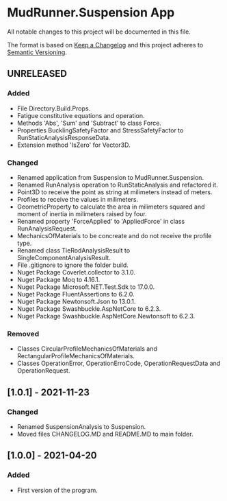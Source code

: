# MudRunner.Suspension App
All notable changes to this project will be documented in this file.

The format is based on [Keep a Changelog](http://keepachangelog.com/en/1.0.0/)
and this project adheres to [Semantic Versioning](http://semver.org/spec/v2.0.0.html).

## UNRELEASED
### Added
 - File Directory.Build.Props.
 - Fatigue constitutive equations and operation.
 - Methods 'Abs', 'Sum' and 'Subtract' to class Force.
 - Properties BucklingSafetyFactor and StressSafetyFactor to RunStaticAnalysisResponseData.
 - Extension method 'IsZero' for Vector3D.
### Changed
 - Renamed application from Suspension to MudRunner.Suspension.
 - Renamed RunAnalysis operation to RunStaticAnalysis and refactored it.
 - Point3D to receive the point as string at milimeters instead of meters.
 - Profiles to receive the values in milimeters.
 - GeometricProperty to calculate the area in milimeters squared and moment of inertia in milimeters raised by four.
 - Renamed property 'ForceApplied' to 'AppliedForce' in class RunAnalysisRequest.
 - MechanicsOfMaterials to be concreate and do not receive the profile type.
 - Renamed class TieRodAnalysisResult to SingleComponentAnalysisResult.
 - File .gitignore to ignore the folder build.
 - Nuget Package Coverlet.collector to 3.1.0.
 - Nuget Package Moq to 4.16.1.
 - Nuget Package Microsoft.NET.Test.Sdk to 17.0.0.
 - Nuget Package FluentAssertions to 6.2.0.
 - Nuget Package Newtonsoft.Json to 13.0.1.
 - Nuget Package Swashbuckle.AspNetCore to 6.2.3.
 - Nuget Package Swashbuckle.AspNetCore.Newtonsoft to 6.2.3.
### Removed
 - Classes CircularProfileMechanicsOfMaterials and RectangularProfileMechanicsOfMaterials.
 - Classes OperationError, OperationErroCode, OperationRequestData and OperationRequest<TData>.

## [1.0.1] - 2021-11-23
### Changed
 - Renamed SuspensionAnalysis to Suspension.
 - Moved files CHANGELOG.MD and README.MD to main folder.

## [1.0.0] - 2021-04-20
### Added
 - First version of the program.